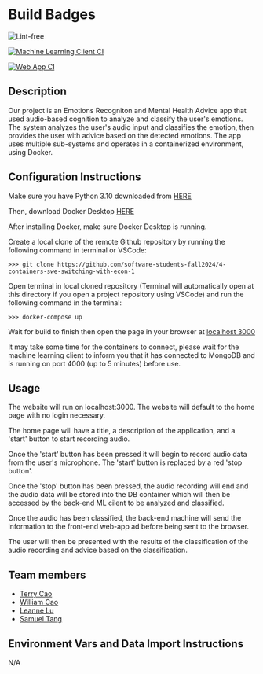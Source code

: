 # Build Badges

![Lint-free](https://github.com/nyu-software-engineering/containerized-app-exercise/actions/workflows/lint.yml/badge.svg)

[![Machine Learning Client CI](https://github.com/software-students-fall2024/4-containers-swe-switching-with-econ-1/actions/workflows/ml-client.yml/badge.svg)](https://github.com/software-students-fall2024/4-containers-swe-switching-with-econ-1/actions/workflows/ml-client.yml)

[![Web App CI](https://github.com/software-students-fall2024/4-containers-swe-switching-with-econ-1/actions/workflows/web-app.yml/badge.svg)](https://github.com/software-students-fall2024/4-containers-swe-switching-with-econ-1/actions/workflows/web-app.yml)

## Description

Our project is an Emotions Recogniton and Mental Health Advice app that used audio-based cognition to analyze and classify the user's emotions. The system analyzes the user's audio input and classifies the emotion, then provides the user with advice based on the detected emotions. The app uses multiple sub-systems and operates in a containerized environment, using Docker.  


## Configuration Instructions

Make sure you have Python 3.10 downloaded from [HERE](https://www.python.org/downloads/)

Then, download Docker Desktop [HERE](https://www.docker.com/products/docker-desktop/)

After installing Docker, make sure Docker Desktop is running.

Create a local clone of the remote Github repository by running the following command in terminal or VSCode: 

```
>>> git clone https://github.com/software-students-fall2024/4-containers-swe-switching-with-econ-1
```

Open terminal in local cloned repository (Terminal will automatically open at this directory if you open a project repository using VSCode) and run the following command in the terminal:
```
>>> docker-compose up
```

Wait for build to finish then open the page in your browser at [localhost 3000](http://localhost:3000/)

It may take some time for the containers to connect, please wait for the machine learning client to inform you that it has connected to MongoDB and is running on port 4000 (up to 5 minutes) before use.

## Usage

The website will run on localhost:3000. The website will default to the home page with no login necessary. 

The home page will have a title, a description of the application, and a 'start' button to start recording audio. 

Once the 'start' button has been pressed it will begin to record audio data from the user's microphone. The 'start' button is replaced by a red 'stop button'.

Once the 'stop' button has been pressed, the audio recording will end and the audio data will be stored into the DB container which will then be accessed by the back-end ML cilent to be analyzed and classified. 

Once the audio has been classified, the back-end machine will send the information to the front-end web-app ad before being sent to the browser.

The user will then be presented with the results of the classification of the audio recording and advice based on the classification.


## Team members

- [Terry Cao](https://github.com/cao-exe)
- [William Cao](https://github.com/FriedBananaBan)
- [Leanne Lu](https://github.com/leannelu)
- [Samuel Tang](https://github.com/stango1234556)

## Environment Vars and Data Import Instructions

N/A